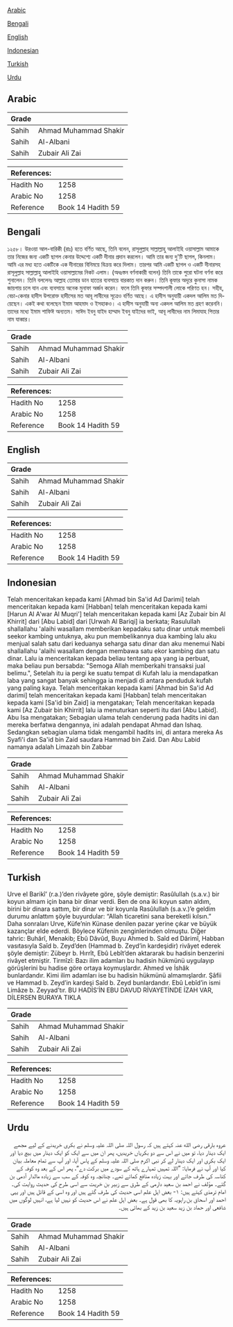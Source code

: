 [Arabic](#arabic)

[Bengali](#bengali)

[English](#english)

[Indonesian](#indonesian)

[Turkish](#turkish)

[Urdu](#urdu)

## Arabic


<div dir="rtl" lang="ar" style={{fontSize:'larger',backgroundColor:'#f8f9fa',padding:20}}>

</div>
<div style={{backgroundColor:'#f8f9fa',padding:20, marginBottom: 10}}><table> <thead> <tr> <th>Grade</th> <th></th> </tr> </thead> <tbody> <tr><td>Sahih</td><td>Ahmad Muhammad Shakir</td></tr><tr><td>Sahih</td><td>Al-Albani</td></tr><tr><td>Sahih</td><td>Zubair Ali Zai</td></tr></tbody></table><table> <thead> <tr> <th>References:</th> <th></th> </tr> </thead> <tbody><tr><td>Hadith No</td><td>1258</td></tr><tr><td>Arabic No</td><td>1258</td></tr><tr><td>Reference</td><td>Book 14 Hadith 59</td></tr></tbody></table></div>

## Bengali


<div dir="ltr" lang="bn" style={{fontSize:'larger',backgroundColor:'#f8f9fa',padding:20}}>
১২৫৮। উরওয়া আল-বারিকী (রাঃ) হতে বর্ণিত আছে, তিনি বলেন, রাসূলুল্লাহ সাল্লাল্লাহু আলাইহি ওয়াসাল্লাম আমাকে তার নিজের জন্য একটি ছাগল কেনার উদ্দেশ্যে একটি দীনার প্রদান করলেন। আমি তার জন্য দু'টি ছাগল, কিনলাম। আমি এর মধ্য হতে একটিকে এক দীনারের বিনিময়ে বিক্রয় করে দিলাম। তারপর আমি একটি ছাগল ও একটি দীনারসহ রাসূলুল্লাহ সাল্লাল্লাহু আলাইহি ওয়াসাল্লামের নিকট এলাম। (অধঃস্তন বর্ণনাকারী বলেন) তিনি তাকে পুরো ঘটনা বর্ণনা করে শুনালেন। তিনি বললেনঃ আল্লাহ তোমার ডান হাতের ব্যবসায়ে বারকাত দান করুন। তিনি কূফার অদূরে কুনাসা নামক জায়গায় চলে যান এবং ব্যবসায়ে অনেক মুনাফা অর্জন করেন। ফলে তিনি কূফার সম্পদশালী লোকে পরিণত হন। সহীহ, বেচা-কেনার হাদীস উপরোক্ত হাদীসের মত আবূ লাবীদের সূত্রেও বর্ণিত আছে। এ হাদীস অনুযায়ী একদল আলিম মত দিয়েছেন। একই কথা বলেছেন ইমাম আহমাদ ও ইসহাকও। এ হাদীস অনুযায়ী অন্য একদল আলিম মত গ্রহণ করেননি। তাদের মধ্যে ইমাম শাফিঈ অন্যতম। সাঈদ ইবনু যাইদ হাম্মাদ ইবনু যাইদের ভাই, আবূ লাবীদের নাম লিমাযাহ পিতার নাম যাব্বার।
</div>
<div style={{backgroundColor:'#f8f9fa',padding:20, marginBottom: 10}}><table> <thead> <tr> <th>Grade</th> <th></th> </tr> </thead> <tbody> <tr><td>Sahih</td><td>Ahmad Muhammad Shakir</td></tr><tr><td>Sahih</td><td>Al-Albani</td></tr><tr><td>Sahih</td><td>Zubair Ali Zai</td></tr></tbody></table><table> <thead> <tr> <th>References:</th> <th></th> </tr> </thead> <tbody><tr><td>Hadith No</td><td>1258</td></tr><tr><td>Arabic No</td><td>1258</td></tr><tr><td>Reference</td><td>Book 14 Hadith 59</td></tr></tbody></table></div>

## English


<div dir="ltr" lang="en" style={{fontSize:'larger',backgroundColor:'#f8f9fa',padding:20}}>

</div>
<div style={{backgroundColor:'#f8f9fa',padding:20, marginBottom: 10}}><table> <thead> <tr> <th>Grade</th> <th></th> </tr> </thead> <tbody> <tr><td>Sahih</td><td>Ahmad Muhammad Shakir</td></tr><tr><td>Sahih</td><td>Al-Albani</td></tr><tr><td>Sahih</td><td>Zubair Ali Zai</td></tr></tbody></table><table> <thead> <tr> <th>References:</th> <th></th> </tr> </thead> <tbody><tr><td>Hadith No</td><td>1258</td></tr><tr><td>Arabic No</td><td>1258</td></tr><tr><td>Reference</td><td>Book 14 Hadith 59</td></tr></tbody></table></div>

## Indonesian


<div dir="ltr" lang="id" style={{fontSize:'larger',backgroundColor:'#f8f9fa',padding:20}}>
Telah menceritakan kepada kami [Ahmad bin Sa'id Ad Darimi] telah menceritakan kepada kami [Habban] telah menceritakan kepada kami [Harun Al A'war Al Muqri'] telah menceritakan kepada kami [Az Zubair bin Al Khirrit] dari [Abu Labid] dari [Urwah Al Bariqi] ia berkata; Rasulullah shallallahu 'alaihi wasallam memberikan kepadaku satu dinar untuk membeli seekor kambing untuknya, aku pun membelikannya dua kambing lalu aku menjual salah satu dari keduanya seharga satu dinar dan aku menemui Nabi shallallahu 'alaihi wasallam dengan membawa satu ekor kambing dan satu dinar. Lalu ia menceritakan kepada beliau tentang apa yang ia perbuat, maka beliau pun bersabda: "Semoga Allah memberkahi transaksi jual belimu.", Setelah itu ia pergi ke suatu tempat di Kufah lalu ia mendapatkan laba yang sangat banyak sehingga ia menjadi di antara penduduk kufah yang paling kaya. Telah menceritakan kepada kami [Ahmad bin Sa'id Ad darimi] telah menceritakan kepada kami [Habban] telah menceritakan kepada kami [Sa'id bin Zaid] ia mengatakan; Telah menceritakan kepada kami [Az Zubair bin Khirrit] lalu ia menuturkan seperti itu dari [Abu Labid]. Abu Isa mengatakan; Sebagian ulama telah cenderung pada hadits ini dan mereka berfatwa dengannya, ini adalah pendapat Ahmad dan Ishaq. Sedangkan sebagian ulama tidak mengambil hadits ini, di antara mereka As Syafi'i dan Sa'id bin Zaid saudara Hammad bin Zaid. Dan Abu Labid namanya adalah Limazah bin Zabbar
</div>
<div style={{backgroundColor:'#f8f9fa',padding:20, marginBottom: 10}}><table> <thead> <tr> <th>Grade</th> <th></th> </tr> </thead> <tbody> <tr><td>Sahih</td><td>Ahmad Muhammad Shakir</td></tr><tr><td>Sahih</td><td>Al-Albani</td></tr><tr><td>Sahih</td><td>Zubair Ali Zai</td></tr></tbody></table><table> <thead> <tr> <th>References:</th> <th></th> </tr> </thead> <tbody><tr><td>Hadith No</td><td>1258</td></tr><tr><td>Arabic No</td><td>1258</td></tr><tr><td>Reference</td><td>Book 14 Hadith 59</td></tr></tbody></table></div>

## Turkish


<div dir="ltr" lang="tr" style={{fontSize:'larger',backgroundColor:'#f8f9fa',padding:20}}>
Urve el Barikî’ (r.a.)’den rivâyete göre, şöyle demiştir: Rasûlullah (s.a.v.) bir koyun almam için bana bir dinar verdi. Ben de ona iki koyun satın aldım, birini bir dinara sattım, bir dinar ve bir koyunla Rasûlullah (s.a.v.)’e geldim durumu anlattım şöyle buyurdular: “Allah ticaretini sana bereketli kılsın.” Daha sonraları Urve, Küfe’nin Künase denilen pazar yerine çıkar ve büyük kazançlar elde ederdi. Böylece Küfenin zenginlerinden olmuştu. Diğer tahric: Buhârî, Menakib; Ebû Dâvûd, Buyu Ahmed b. Saîd ed Dârimî, Habban vasıtasıyla Saîd b. Zeyd’den (Hammad b. Zeyd’in kardeşidir) rivâyet ederek şöyle demiştir: Zübeyr b. Hırrît, Ebû Lebît’den aktararak bu hadisin benzerini rivâyet etmiştir. Tirmîzî: Bazı ilim adamları bu hadisin hükmünü uygulayıp görüşlerini bu hadise göre ortaya koymuşlardır. Ahmed ve İshâk bunlardandır. Kimi ilim adamları ise bu hadisin hükmünü almamışlardır. Şâfii ve Hammad b. Zeyd’in kardeşi Saîd b. Zeyd bunlardandır. Ebû Lebîd’in ismi Limâze b. Zeyyad’tır. BU HADİS’İN EBU DAVUD RİVAYETİNDE İZAH VAR, DİLERSEN BURAYA TIKLA
</div>
<div style={{backgroundColor:'#f8f9fa',padding:20, marginBottom: 10}}><table> <thead> <tr> <th>Grade</th> <th></th> </tr> </thead> <tbody> <tr><td>Sahih</td><td>Ahmad Muhammad Shakir</td></tr><tr><td>Sahih</td><td>Al-Albani</td></tr><tr><td>Sahih</td><td>Zubair Ali Zai</td></tr></tbody></table><table> <thead> <tr> <th>References:</th> <th></th> </tr> </thead> <tbody><tr><td>Hadith No</td><td>1258</td></tr><tr><td>Arabic No</td><td>1258</td></tr><tr><td>Reference</td><td>Book 14 Hadith 59</td></tr></tbody></table></div>

## Urdu


<div dir="rtl" lang="ur" style={{fontSize:'larger',backgroundColor:'#f8f9fa',padding:20}}>
عروہ بارقی رضی الله عنہ کہتے ہیں کہ رسول اللہ صلی اللہ علیہ وسلم نے بکری خریدنے کے لیے مجھے ایک دینار دیا، تو میں نے اس سے دو بکریاں خریدیں، پھر ان میں سے ایک کو ایک دینار میں بیچ دیا اور ایک بکری اور ایک دینار لے کر نبی اکرم صلی اللہ علیہ وسلم کے پاس آیا، اور آپ سے تمام معاملہ بیان کیا اور آپ نے فرمایا: ”اللہ تمہیں تمہارے ہاتھ کے سودے میں برکت دے“، پھر اس کے بعد وہ کوفہ کے کناسہ کی طرف جاتے اور بہت زیادہ منافع کماتے تھے۔ چنانچہ وہ کوفہ کے سب سے زیادہ مالدار آدمی بن گئے۔ مؤلف نے احمد بن سعید دارمی کے طرق سے زبیر بن خریت سے اسی طرح کی حدیث روایت کی۔ امام ترمذی کہتے ہیں: ۱- بعض اہل علم اسی حدیث کی طرف گئے ہیں اور وہ اسی کے قائل ہیں اور یہی احمد اور اسحاق بن راہویہ کا بھی قول ہے۔ بعض اہل علم نے اس حدیث کو نہیں لیا ہے، انہیں لوگوں میں شافعی اور حماد بن زید سعید بن زید کے بھائی ہیں۔
</div>
<div style={{backgroundColor:'#f8f9fa',padding:20, marginBottom: 10}}><table> <thead> <tr> <th>Grade</th> <th></th> </tr> </thead> <tbody> <tr><td>Sahih</td><td>Ahmad Muhammad Shakir</td></tr><tr><td>Sahih</td><td>Al-Albani</td></tr><tr><td>Sahih</td><td>Zubair Ali Zai</td></tr></tbody></table><table> <thead> <tr> <th>References:</th> <th></th> </tr> </thead> <tbody><tr><td>Hadith No</td><td>1258</td></tr><tr><td>Arabic No</td><td>1258</td></tr><tr><td>Reference</td><td>Book 14 Hadith 59</td></tr></tbody></table></div>